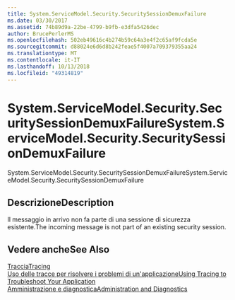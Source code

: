 ```yaml
---
title: System.ServiceModel.Security.SecuritySessionDemuxFailure
ms.date: 03/30/2017
ms.assetid: 74b89d9a-22be-4799-b9fb-e3dfa5426dec
author: BrucePerlerMS
ms.openlocfilehash: 502eb49616c4b274b59c64a3e4f2c65af9fcda5e
ms.sourcegitcommit: d88024e6d6d8b242feae5f4007a709379355aa24
ms.translationtype: MT
ms.contentlocale: it-IT
ms.lasthandoff: 10/13/2018
ms.locfileid: "49314819"
---
```

# <a name="systemservicemodelsecuritysecuritysessiondemuxfailure"></a><span data-ttu-id="dbd60-102">System.ServiceModel.Security.SecuritySessionDemuxFailure</span><span class="sxs-lookup"><span data-stu-id="dbd60-102">System.ServiceModel.Security.SecuritySessionDemuxFailure</span></span>
<span data-ttu-id="dbd60-103">System.ServiceModel.Security.SecuritySessionDemuxFailure</span><span class="sxs-lookup"><span data-stu-id="dbd60-103">System.ServiceModel.Security.SecuritySessionDemuxFailure</span></span>  
  
## <a name="description"></a><span data-ttu-id="dbd60-104">Descrizione</span><span class="sxs-lookup"><span data-stu-id="dbd60-104">Description</span></span>  
 <span data-ttu-id="dbd60-105">Il messaggio in arrivo non fa parte di una sessione di sicurezza esistente.</span><span class="sxs-lookup"><span data-stu-id="dbd60-105">The incoming message is not part of an existing security session.</span></span>  
  
## <a name="see-also"></a><span data-ttu-id="dbd60-106">Vedere anche</span><span class="sxs-lookup"><span data-stu-id="dbd60-106">See Also</span></span>  
 [<span data-ttu-id="dbd60-107">Traccia</span><span class="sxs-lookup"><span data-stu-id="dbd60-107">Tracing</span></span>](../../../../../docs/framework/wcf/diagnostics/tracing/index.md)  
 [<span data-ttu-id="dbd60-108">Uso delle tracce per risolvere i problemi di un'applicazione</span><span class="sxs-lookup"><span data-stu-id="dbd60-108">Using Tracing to Troubleshoot Your Application</span></span>](../../../../../docs/framework/wcf/diagnostics/tracing/using-tracing-to-troubleshoot-your-application.md)  
 [<span data-ttu-id="dbd60-109">Amministrazione e diagnostica</span><span class="sxs-lookup"><span data-stu-id="dbd60-109">Administration and Diagnostics</span></span>](../../../../../docs/framework/wcf/diagnostics/index.md)
